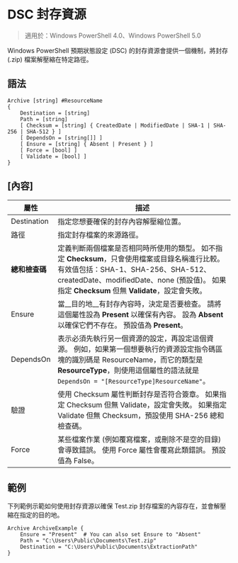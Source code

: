 # DSC 封存資源

> 適用於：Windows PowerShell 4.0、Windows PowerShell 5.0

Windows PowerShell 預期狀態設定 (DSC) 的封存資源會提供一個機制，將封存 (.zip) 檔案解壓縮在特定路徑。

## 語法 
```MOF
Archive [string] #ResourceName
{
    Destination = [string]
    Path = [string]
    [ Checksum = [string] { CreatedDate | ModifiedDate | SHA-1 | SHA-256 | SHA-512 } ]
    [ DependsOn = [string[]] ]
    [ Ensure = [string] { Absent | Present } ]
    [ Force = [bool] ]
    [ Validate = [bool] ]
}
```

## [內容]

|  屬性  |  描述   | 
|---|---| 
| Destination| 指定您想要確保的封存內容解壓縮位置。| 
| 路徑| 指定封存檔案的來源路徑。| 
| __總和檢查碼__| 定義判斷兩個檔案是否相同時所使用的類型。 如不指定 __Checksum__，只會使用檔案或目錄名稱進行比較。 有效值包括：SHA-1、SHA-256、SHA-512、createdDate、modifiedDate、none (預設值)。 如果指定 __Checksum__ 但無 __Validate__，設定會失敗。| 
| Ensure| 當__目的地__有封存內容時，決定是否要檢查。 請將這個屬性設為 __Present__ 以確保有內容。 設為 __Absent__ 以確保它們不存在。 預設值為 __Present__。| 
| DependsOn | 表示必須先執行另一個資源的設定，再設定這個資源。 例如，如果第一個想要執行的資源設定指令碼區塊的識別碼是 ResourceName，而它的類型是 __ResourceType__，則使用這個屬性的語法就是 `DependsOn = "[ResourceType]ResourceName"`。| 
| 驗證| 使用 Checksum 屬性判斷封存是否符合簽章。 如果指定 Checksum 但無 Validate，設定會失敗。 如果指定 Validate 但無 Checksum，預設使用 SHA-256 總和檢查碼。| 
| Force| 某些檔案作業 (例如覆寫檔案，或刪除不是空的目錄) 會導致錯誤。 使用 Force 屬性會覆寫此類錯誤。 預設值為 False。| 

## 範例

下列範例示範如何使用封存資源以確保 Test.zip 封存檔案的內容存在，並會解壓縮在指定的目的地。

```
Archive ArchiveExample {
    Ensure = "Present"  # You can also set Ensure to "Absent"
    Path = "C:\Users\Public\Documents\Test.zip"
    Destination = "C:\Users\Public\Documents\ExtractionPath"
} 
```
<!--HONumber=Feb16_HO4-->
